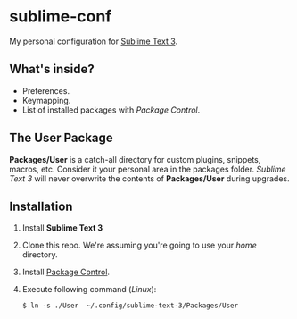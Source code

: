 sublime-conf
============

My personal configuration for [Sublime Text 3](http://www.sublimetext.com/).

What's inside?
-------------------

* Preferences.
* Keymapping.
* List of installed packages with *Package Control*.

The User Package
-----------------
**Packages/User** is a catch-all directory for custom plugins, snippets, macros, etc.
Consider it your personal area in the packages folder. *Sublime Text 3* will never
overwrite the contents of **Packages/User** during upgrades.


Installation
------------

1. Install **Sublime Text 3**

2. Clone this repo. We're assuming you're going to use your *home* directory.

3. Install [Package Control](http://wbond.net/sublime_packages/package_control).

4. Execute following command (*Linux*):

   ```
   $ ln -s ./User  ~/.config/sublime-text-3/Packages/User
   ```
